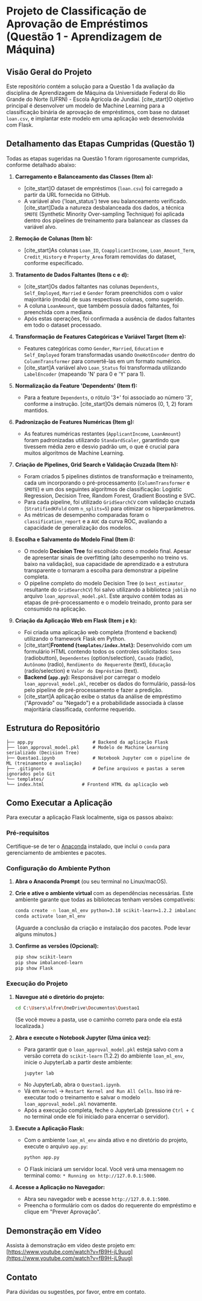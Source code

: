 # Projeto de Classificação de Aprovação de Empréstimos (Questão 1 - Aprendizagem de Máquina)

## Visão Geral do Projeto

Este repositório contém a solução para a Questão 1 da avaliação da disciplina de Aprendizagem de Máquina da Universidade Federal do Rio Grande do Norte (UFRN) - Escola Agrícola de Jundiaí. [cite_start]O objetivo principal é desenvolver um modelo de Machine Learning para a classificação binária de aprovação de empréstimos, com base no dataset `loan.csv`, e implantar este modelo em uma aplicação web desenvolvida com Flask.

## Detalhamento das Etapas Cumpridas (Questão 1)

Todas as etapas sugeridas na Questão 1 foram rigorosamente cumpridas, conforme detalhado abaixo:

1.  **Carregamento e Balanceamento das Classes (Item a):**
    * [cite_start]O dataset de empréstimos (`loan.csv`) foi carregado a partir da URL fornecida no GitHub.
    * A variável alvo ('loan_status') teve seu balanceamento verificado. [cite_start]Dada a natureza desbalanceada dos dados, a técnica `SMOTE` (Synthetic Minority Over-sampling Technique) foi aplicada dentro dos pipelines de treinamento para balancear as classes da variável alvo.

2.  **Remoção de Colunas (Item b):**
    * [cite_start]As colunas `Loan_ID`, `CoapplicantIncome`, `Loan_Amount_Term`, `Credit_History` e `Property_Area` foram removidas do dataset, conforme especificado.

3.  **Tratamento de Dados Faltantes (Itens c e d):**
    * [cite_start]Os dados faltantes nas colunas `Dependents`, `Self_Employed`, `Married` e `Gender` foram preenchidos com o valor majoritário (moda) de suas respectivas colunas, como sugerido.
    * A coluna `LoanAmount`, que também possuía dados faltantes, foi preenchida com a mediana.
    * Após estas operações, foi confirmada a ausência de dados faltantes em todo o dataset processado.

4.  **Transformação de Features Categóricas e Variável Target (Item e):**
    * Features categóricas como `Gender`, `Married`, `Education` e `Self_Employed` foram transformadas usando `OneHotEncoder` dentro do `ColumnTransformer` para convertê-las em um formato numérico.
    * [cite_start]A variável alvo `Loan_Status` foi transformada utilizando `LabelEncoder` (mapeando 'N' para 0 e 'Y' para 1).

5.  **Normalização da Feature 'Dependents' (Item f):**
    * Para a feature `Dependents`, o rótulo '3+' foi associado ao número '3', conforme a instrução. [cite_start]Os demais números (0, 1, 2) foram mantidos.

6.  **Padronização de Features Numéricas (Item g):**
    * As features numéricas restantes (`ApplicantIncome`, `LoanAmount`) foram padronizadas utilizando `StandardScaler`, garantindo que tivessem média zero e desvio padrão um, o que é crucial para muitos algoritmos de Machine Learning.

7.  **Criação de Pipelines, Grid Search e Validação Cruzada (Item h):**
    * Foram criados 5 pipelines distintos de transformação e treinamento, cada um incorporando o pré-processamento (`ColumnTransformer` e `SMOTE`) e um dos seguintes algoritmos de classificação: Logistic Regression, Decision Tree, Random Forest, Gradient Boosting e SVC.
    * Para cada pipeline, foi utilizado `GridSearchCV` com validação cruzada (`StratifiedKFold` com `n_splits=5`) para otimizar os hiperparâmetros.
    * As métricas de desempenho comparadas foram o `classification_report` e a `AUC` da curva ROC, avaliando a capacidade de generalização dos modelos.

8.  **Escolha e Salvamento do Modelo Final (Item i):**
    * O modelo **Decision Tree** foi escolhido como o modelo final. Apesar de apresentar sinais de overfitting (alto desempenho no treino vs. baixo na validação), sua capacidade de aprendizado e a estrutura transparente o tornaram a escolha para demonstrar a pipeline completa.
    * O pipeline completo do modelo Decision Tree (o `best_estimator_` resultante do `GridSearchCV`) foi salvo utilizando a biblioteca `joblib` no arquivo `loan_approval_model.pkl`. Este arquivo contém todas as etapas de pré-processamento e o modelo treinado, pronto para ser consumido na aplicação.

9.  **Criação da Aplicação Web em Flask (Item j e k):**
    * Foi criada uma aplicação web completa (frontend e backend) utilizando o framework Flask em Python.
    * [cite_start]**Frontend (`templates/index.html`):** Desenvolvido com um formulário HTML contendo todos os controles solicitados: `Sexo` (radiobutton), `Dependentes` (option/selection), `Casado` (radio), `Autônomo` (radio), `Rendimento do Requerente` (text), `Educação` (radio/selection) e `Valor do Empréstimo` (text).
    * **Backend (`app.py`):** Responsável por carregar o modelo `loan_approval_model.pkl`, receber os dados do formulário, passá-los pelo pipeline de pré-processamento e fazer a predição.
    * [cite_start]A aplicação exibe o status da análise de empréstimo ("Aprovado" ou "Negado") e a probabilidade associada à classe majoritária classificada, conforme requerido.

## Estrutura do Repositório

```Questao1/
├── app.py                      # Backend da aplicação Flask
├── loan_approval_model.pkl     # Modelo de Machine Learning serializado (Decision Tree)
├── Questao1.ipynb              # Notebook Jupyter com o pipeline de ML (treinamento e avaliação)
├── .gitignore                  # Define arquivos e pastas a serem ignorados pelo Git
└── templates/
└── index.html              # Frontend HTML da aplicação web
```
## Como Executar a Aplicação

Para executar a aplicação Flask localmente, siga os passos abaixo:

### Pré-requisitos

Certifique-se de ter o [Anaconda](https://www.anaconda.com/products/individual) instalado, que inclui o `conda` para gerenciamento de ambientes e pacotes.

### Configuração do Ambiente Python

1.  **Abra o Anaconda Prompt** (ou seu terminal no Linux/macOS).
2.  **Crie e ative o ambiente virtual** com as dependências necessárias. Este ambiente garante que todas as bibliotecas tenham versões compatíveis:

    ```bash
    conda create -n loan_ml_env python=3.10 scikit-learn=1.2.2 imbalanced-learn=0.10.1 pandas numpy Flask joblib matplotlib seaborn jupyterlab -c conda-forge -y
    conda activate loan_ml_env
    ```
    (Aguarde a conclusão da criação e instalação dos pacotes. Pode levar alguns minutos.)

3.  **Confirme as versões (Opcional):**
    ```bash
    pip show scikit-learn
    pip show imbalanced-learn
    pip show Flask
    ```

### Execução do Projeto

1.  **Navegue até o diretório do projeto:**
    ```bash
    cd C:\Users\alfre\OneDrive\Documentos\Questao1
    ```
    (Se você moveu a pasta, use o caminho correto para onde ela está localizada.)

2.  **Abra e execute o Notebook Jupyter (Uma única vez):**
    * Para garantir que o `loan_approval_model.pkl` esteja salvo com a versão correta do `scikit-learn` (1.2.2) do ambiente `loan_ml_env`, inicie o JupyterLab a partir deste ambiente:
        ```bash
        jupyter lab
        ```
    * No JupyterLab, abra o `Questao1.ipynb`.
    * Vá em `Kernel` -> `Restart Kernel and Run All Cells`. Isso irá re-executar todo o treinamento e salvar o modelo `loan_approval_model.pkl` novamente.
    * Após a execução completa, feche o JupyterLab (pressione `Ctrl + C` no terminal onde ele foi iniciado para encerrar o servidor).

3.  **Execute a Aplicação Flask:**
    * Com o ambiente `loan_ml_env` ainda ativo e no diretório do projeto, execute o arquivo `app.py`:
        ```bash
        python app.py
        ```
    * O Flask iniciará um servidor local. Você verá uma mensagem no terminal como: `* Running on http://127.0.0.1:5000`.

4.  **Acesse a Aplicação no Navegador:**
    * Abra seu navegador web e acesse `http://127.0.0.1:5000`.
    * Preencha o formulário com os dados do requerente do empréstimo e clique em "Prever Aprovação".

## Demonstração em Vídeo

Assista à demonstração em vídeo deste projeto em: [https://www.youtube.com/watch?v=fB9H-jL9uug](https://www.youtube.com/watch?v=fB9H-jL9uug)

## Contato

Para dúvidas ou sugestões, por favor, entre em contato.





